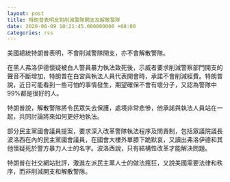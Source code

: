 ```yaml
---
layout: post
title: 特朗普表明反對削減警隊開支及解散警隊
date: 2020-06-09 10:21:45.000000000 +08:00
categories: rss
---
```


美國總統特朗普表明，不會削減警隊開支，亦不會解散警隊。

在黑人弗洛伊德懷疑被白人警員暴力執法致死後，示威者要求削減警察部門開支的聲音不斷增加，特朗普在白宮與執法人員代表開會時，承諾不會削減經費。特朗普說，近日可能看到一些可怕的事情發生，期望確保不會有壞分子，又認為警隊中99%都是很好的人。

特朗普說，解散警隊將令民眾失去保護，處境非常悲慘，他承諾與執法人員站在一起，共同討論將來如何更好地執法。

部分民主黨國會議員提案，要求深入改革警隊執法程序及問責制，包括眾議院議長波洛西在內的民主黨國會議員，在國會大樓外單膝下跪默哀，又讀出弗洛伊德和其他懷疑死於警方暴力人士的名字。波洛西說，只有結構性改革才能解決問題。

特朗普在社交網站批評，激進左派民主黨人士的做法瘋狂，又說美國需要法律和秩序，而非削減開支和解散警隊。
